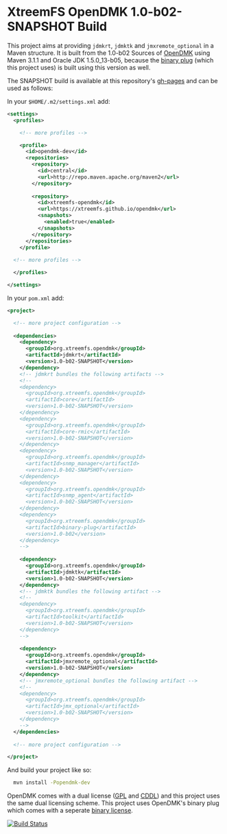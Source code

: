 XtreemFS OpenDMK 1.0-b02-SNAPSHOT Build
=======================================

This project aims at providing `jdmkrt`, `jdmktk` and `jmxremote_optional` in a Maven structure. It is built from the 1.0-b02 Sources of [OpenDMK](https://opendmk.java.net/) using Maven 3.1.1 and Oracle JDK 1.5.0_13-b05, because the [binary plug](https://opendmk.java.net/download/index.html#BinaryComponents) (which this project uses) is built using this version as well.

The SNAPSHOT build is available at this repository's [gh-pages](https://github.com/xtreemfs/opendmk/tree/gh-pages) and can be used as follows:

In your `$HOME/.m2/settings.xml` add:
```XML
<settings>
  <profiles>

    <!-- more profiles -->

    <profile>
      <id>opendmk-dev</id>
      <repositories>
        <repository>
          <id>central</id>
          <url>http://repo.maven.apache.org/maven2</url>
        </repository>
  
        <repository>
          <id>xtreemfs-opendmk</id>
          <url>https://xtreemfs.github.io/opendmk</url>
          <snapshots>
            <enabled>true</enabled>
          </snapshots>
        </repository>
      </repositories>
    </profile>
  
  <!-- more profiles -->

  </profiles>

</settings>
````

In your `pom.xml` add:
```XML
<project>

  <!-- more project configuration -->
  
  <dependencies>
    <dependency>
      <groupId>org.xtreemfs.opendmk</groupId>
      <artifactId>jdmkrt</artifactId>
      <version>1.0-b02-SNAPSHOT</version>
    </dependency>
    <!-- jdmkrt bundles the following artifacts -->
    <!--
    <dependency>
      <groupId>org.xtreemfs.opendmk</groupId>
      <artifactId>core</artifactId>
      <version>1.0-b02-SNAPSHOT</version>
    </dependency>
    <dependency>
      <groupId>org.xtreemfs.opendmk</groupId>
      <artifactId>core-rmic</artifactId>
      <version>1.0-b02-SNAPSHOT</version>
    </dependency>
    <dependency>
      <groupId>org.xtreemfs.opendmk</groupId>
      <artifactId>snmp_manager</artifactId>
      <version>1.0-b02-SNAPSHOT</version>
    </dependency>
    <dependency>
      <groupId>org.xtreemfs.opendmk</groupId>
      <artifactId>snmp_agent</artifactId>
      <version>1.0-b02-SNAPSHOT</version>
    </dependency>
    <dependency>
      <groupId>org.xtreemfs.opendmk</groupId>
      <artifactId>binary-plug</artifactId>
      <version>1.0-b02</version>
    </dependency>
    -->
    
    <dependency>
      <groupId>org.xtreemfs.opendmk</groupId>
      <artifactId>jdmktk</artifactId>
      <version>1.0-b02-SNAPSHOT</version>
    </dependency>
    <!-- jdmktk bundles the following artifact -->
    <!--
    <dependency>
      <groupId>org.xtreemfs.opendmk</groupId>
      <artifactId>toolkit</artifactId>
      <version>1.0-b02-SNAPSHOT</version>
    </dependency>
    -->
    
    <dependency>
      <groupId>org.xtreemfs.opendmk</groupId>
      <artifactId>jmxremote_optional</artifactId>
      <version>1.0-b02-SNAPSHOT</version>
    </dependency>
    <!-- jmxremote_optional bundles the following artifact -->
    <!--
    <dependency>
      <groupId>org.xtreemfs.opendmk</groupId>
      <artifactId>jmx_optional</artifactId>
      <version>1.0-b02-SNAPSHOT</version>
    </dependency>
    -->
  </dependencies>
  
  <!-- more project configuration -->

</project>
```

And build your project like so:
```Bash
  mvn install -Popendmk-dev
```

OpenDMK comes with a dual license ([GPL](https://opendmk.java.net/legal_notices/LICENSE_GPL.txt) and [CDDL](https://opendmk.java.net/legal_notices/LICENSE_CDDL.txt)) and this project uses the same dual licensing scheme. This project uses OpenDMK's binary plug which comes with a seperate [binary license](https://opendmk.java.net/legal_notices/LICENSE_BINARY.txt).

[![Build Status](https://travis-ci.org/xtreemfs/opendmk.svg?branch=master)](https://travis-ci.org/xtreemfs/opendmk)
